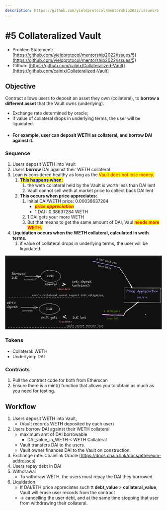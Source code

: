 ```yaml
---
description: https://github.com/yieldprotocol/mentorship2022/issues/5
---
```


# #5 Collateralized Vault

* Problem Statement: [https://github.com/yieldprotocol/mentorship2022/issues/5](https://github.com/yieldprotocol/mentorship2022/issues/5)
* Github: [https://github.com/calnix/Collateralized-Vault](https://github.com/calnix/Collateralized-Vault)

## Objective

Contract allows users to deposit an asset they own (collateral), to **borrow a different asset** that the Vault owns (underlying).&#x20;

* Exchange rate determined by oracle;&#x20;
* if value of collateral drops in underlying terms, the user will be liquidated.
* #### For example, user can deposit WETH as collateral, and borrow DAI against it.

### Sequence

1. Users deposit WETH into Vault
2. Users _**borrow**_ DAI against their WETH collateral
3. Loan is considered healthy as long as the <mark style="color:red;">Vault does not lose money.</mark>
   1. <mark style="color:blue;">**This happens when**</mark><mark style="color:red;">**:**</mark>
      1. the weth collateral held by the Vault is worth less than DAI lent
      2. Vault cannot sell weth at market price to collect back DAI lent
   2. **This occurs when price appreciates:**
      1. Initial DAI/WETH price: 0.00038637284
         * _<mark style="color:red;">**price appreciation**</mark>_
         * 1 DAI : 0.38637284 WETH
      2. 1 DAI gets your more WETH
      3. But that means to get the same amount of DAI, Vaul <mark style="color:red;">**needs more WETH.**</mark>
4. **Liquidation occurs when the WETH collateral, calculated in weth terms.**
   1. if value of collateral drops in underlying terms, the user will be liquidated.

![](../../../.gitbook/assets/Untitled-2022-05-08-1843.excalidraw.png)

### Tokens

* Collateral: WETH&#x20;
* Underlying: DAI

### Contracts

1. Pull the contract code for both from Etherscan
2. Ensure there is a mint() function that allows you to obtain as much as you need for testing.

## Workflow

1. Users deposit WETH into Vault,
   * (Vault records WETH deposited by each user)
2. Users _borrow_ DAI against their WETH collateral
   * maximum amt of DAI borrowable
     * DAI\_value\_in\_WETH < WETH Collateral
   * Vault transfers DAI to the users.
   * Vault owner finances DAI to the Vault on construction.
3. Exchange rate: Chainlink Oracle \[https://docs.chain.link/docs/ethereum-addresses]
4. Users repay debt in DAI
5. Withdrawal
   * To withdraw WETH, the users must repay the DAI they borrowed.
6. Liquidation
   * If DAI/ETH price appreciates such tt **debt\_value** _>_ **collateral\_value**, Vault will erase user records from the contract&#x20;
   * \-> cancelling the user debt, and at the same time stopping that user from withdrawing their collateral.

####
